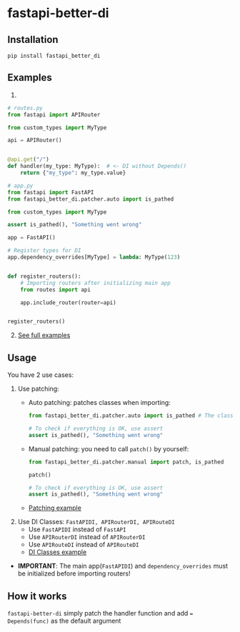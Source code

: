 # fastapi-better-di

## Installation

```shell
pip install fastapi_better_di
```

## Examples

1.

```python
# routes.py
from fastapi import APIRouter

from custom_types import MyType

api = APIRouter()


@api.get("/")
def handler(my_type: MyType):  # <- DI without Depends()
    return {"my_type": my_type.value}
```

```python
# app.py
from fastapi import FastAPI
from fastapi_better_di.patcher.auto import is_pathed

from custom_types import MyType

assert is_pathed(), "Something went wrong"

app = FastAPI()

# Register types for DI
app.dependency_overrides[MyType] = lambda: MyType(123)


def register_routers():
    # Importing routers after initializing main app
    from routes import api

    app.include_router(router=api)


register_routers()
```

2. [See full examples](examples)

## Usage

You have 2 use cases:

1. Use patching:
    * Auto patching: patches classes when importing:
      ```python
      from fastapi_better_di.patcher.auto import is_pathed # The classes were patched immediately after import

      # To check if everything is OK, use assert
      assert is_pathed(), "Something went wrong"
      ```

    * Manual patching: you need to call `patch()` by yourself:
      ```python
      from fastapi_better_di.patcher.manual import patch, is_pathed

      patch()
      
      # To check if everything is OK, use assert
      assert is_pathed(), "Something went wrong"
      ```

    * [Patching example](examples/patching)
2. Use DI Classes: `FastAPIDI, APIRouterDI, APIRouteDI`
    * Use `FastAPIDI` instead of `FastAPI`
    * Use `APIRouterDI` instead of `APIRouterDI`
    * Use `APIRouteDI` instead of `APIRouteDI`
    * [DI Classes example](examples/simple)

* **IMPORTANT**: The main app(`FastAPIDI`) and `dependency_overrides` must be initialized before importing routers!

## How it works

`fastapi-better-di` simply patch the handler function and add `= Depends(func)` as the default argument

